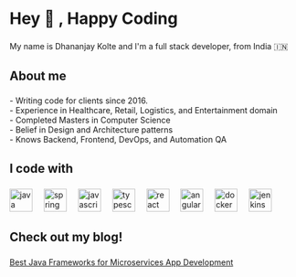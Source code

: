 <h1 align="left">Hey 👋 , Happy Coding</h1>

###

<p align="left">My name is Dhananjay Kolte and I'm a full stack developer, from India 🇮🇳</p>

###

<h2 align="left">About me</h2>

###

<p align="left">- Writing code for clients since 2016.<br>- Experience in Healthcare, Retail, Logistics, and Entertainment domain<br>- Completed Masters in Computer Science<br>- Belief in Design and Architecture patterns<br>- Knows Backend, Frontend, DevOps, and Automation QA</p>

###

<h2 align="left">I code with</h2>

###

<div align="left">
  <img src="https://cdn.jsdelivr.net/gh/devicons/devicon/icons/java/java-original.svg" height="40" alt="java logo"  />
  <img width="12" />
  <img src="https://cdn.jsdelivr.net/gh/devicons/devicon/icons/spring/spring-original.svg" height="40" alt="spring logo"  />
  <img width="12" />
  <img src="https://cdn.jsdelivr.net/gh/devicons/devicon/icons/javascript/javascript-original.svg" height="40" alt="javascript logo"  />
  <img width="12" />
  <img src="https://cdn.jsdelivr.net/gh/devicons/devicon/icons/typescript/typescript-original.svg" height="40" alt="typescript logo"  />
  <img width="12" />
  <img src="https://cdn.jsdelivr.net/gh/devicons/devicon/icons/react/react-original.svg" height="40" alt="react logo"  />
  <img width="12" />
  <img src="https://cdn.jsdelivr.net/gh/devicons/devicon/icons/angularjs/angularjs-original.svg" height="40" alt="angularjs logo"  />
  <img width="12" />
  <img src="https://cdn.jsdelivr.net/gh/devicons/devicon/icons/docker/docker-original.svg" height="40" alt="docker logo"  />
  <img width="12" />
  <img src="https://cdn.jsdelivr.net/gh/devicons/devicon/icons/jenkins/jenkins-line.svg" height="40" alt="jenkins logo"  />
</div>

###

<h2 align="left">Check out my blog!</h2>

###
[Best Java Frameworks for Microservices App Development](https://blog.thinkitive.com/blog/java-microservices-framework)
###
